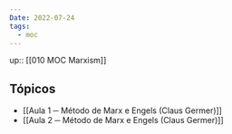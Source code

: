 ```yaml
---
Date: 2022-07-24
tags:
  - moc
---
```

up:: [[010 MOC Marxism]]

## Tópicos
- [[Aula 1 ─ Método de Marx e Engels (Claus Germer)]]
- [[Aula 2 ─ Método de Marx e Engels (Claus Germer)]]